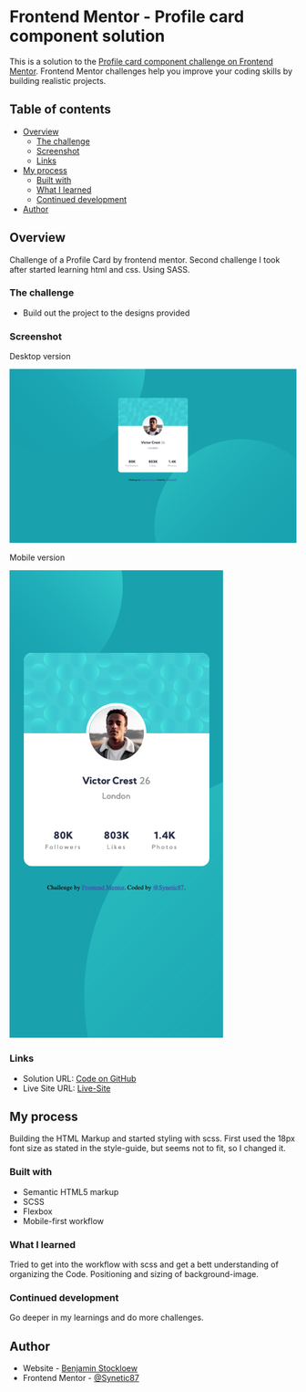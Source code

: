 # Frontend Mentor - Profile card component solution

This is a solution to the [Profile card component challenge on Frontend Mentor](https://www.frontendmentor.io/challenges/profile-card-component-cfArpWshJ). Frontend Mentor challenges help you improve your coding skills by building realistic projects.

## Table of contents

- [Overview](#overview)
  - [The challenge](#the-challenge)
  - [Screenshot](#screenshot)
  - [Links](#links)
- [My process](#my-process)
  - [Built with](#built-with)
  - [What I learned](#what-i-learned)
  - [Continued development](#continued-development)
- [Author](#author)

## Overview

Challenge of a Profile Card by frontend mentor.
Second challenge I took after started learning html and css.
Using SASS.

### The challenge

- Build out the project to the designs provided

### Screenshot

Desktop version

![desktop-version](/src/screenshot/desktop-view.png)

Mobile version

![mobile-version](/src/screenshot/mobile-view.png)

### Links

- Solution URL: [Code on GitHub](https://github.com/Synetic87/frontendmentorProfile-card-component)
- Live Site URL: [Live-Site](https://synetic87.github.io/frontendmentorProfile-card-component/dist/)

## My process

Building the HTML Markup and started styling
with scss. First used the 18px font size as stated in the style-guide, but seems not to fit, so I changed it.

### Built with

- Semantic HTML5 markup
- SCSS
- Flexbox
- Mobile-first workflow

### What I learned

Tried to get into the workflow with scss and get a bett understanding of organizing the Code.
Positioning and sizing of background-image.

### Continued development

Go deeper in my learnings and do more challenges.

## Author

- Website - [Benjamin Stockloew](https://github.com/Synetic87)
- Frontend Mentor - [@Synetic87](https://www.frontendmentor.io/profile/Synetic87)
